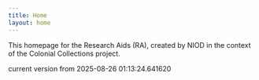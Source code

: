 ```yaml
---
title: Home
layout: home
---
```


This homepage for the Research Aids (RA), created by NIOD in the context of the Colonial Collections project. 


current version from 2025-08-26 01:13:24.641620